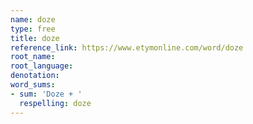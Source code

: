 ```yaml
---
name: doze
type: free
title: doze
reference_link: https://www.etymonline.com/word/doze
root_name: 
root_language: 
denotation: 
word_sums:
- sum: 'Doze + '
  respelling: doze
---
```

